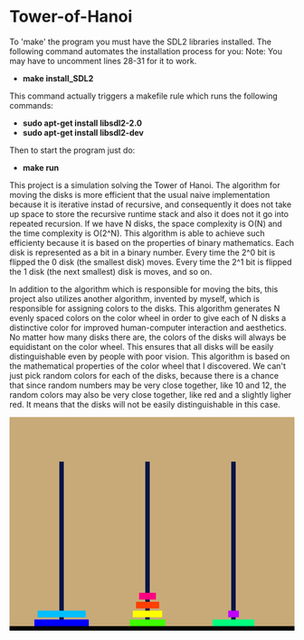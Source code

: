 # Tower-of-Hanoi

To 'make' the program you must have the SDL2 libraries installed.
The following command automates the installation process for you:
Note: You may have to uncomment lines 28-31 for it to work.
<br>
<b>
* make install_SDL2
</b>

This command actually triggers a makefile rule which runs the following commands:
<br>
<b>
* sudo apt-get install libsdl2-2.0
* sudo apt-get install libsdl2-dev
</b>

Then to start the program just do:
<b>
* make run
</b>

This project is a simulation solving the Tower of Hanoi. The algorithm for moving the disks is more efficient that the usual naive implementation because it is iterative instad of recursive, and consequently it does not take up space to store the recursive runtime stack and also it does not it go into repeated recursion. If we have N disks, the space complexity is O(N) and the time complexity is O(2^N). This algorithm is able to achieve such efficienty because it is based on the properties of binary mathematics. Each disk is represented as a bit in a binary number. Every time the 2^0 bit is flipped the 0 disk (the smallest disk) moves. Every time the 2^1 bit is flipped the 1 disk (the next smallest) disk is moves, and so on.
<br>

In addition to the algorithm which is responsible for moving the bits, this project also utilizes another algorithm, invented by myself, which is responsible for assigning colors to the disks. This algorithm generates N evenly spaced colors on the color wheel in order to give each of N disks a distinctive color for improved human-computer interaction and aesthetics. No matter how many disks there are, the colors of the disks will always be equidistant on the color wheel. This ensures that all disks will be easily distinguishable even by people with poor vision. This algorithm is based on the mathematical properties of the color wheel that I discovered. We can't just pick random colors for each of the disks, because there is a chance that since random numbers may be very close together, like 10 and 12, the random colors may also be very close together, like red and a slightly ligher red. It means that the disks will not be easily distinguishable in this case.

![Alt text](/Screenshots/Tower_of_Hanoi.png?raw=true "Cover")
